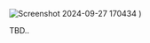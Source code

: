 
![Screenshot 2024-09-27 170434](https://github.com/user-attachments/assets/95b06792-2f0d-4544-9ecd-0fdb51ba2131)
)

TBD..
